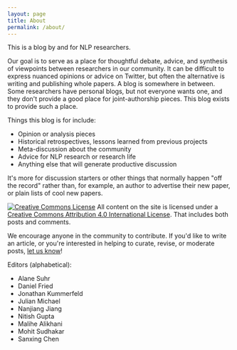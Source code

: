 ```yaml
---
layout: page
title: About
permalink: /about/
---
```


This is a blog by and for NLP researchers.

Our goal is to serve as a place for thoughtful debate, advice, and synthesis of viewpoints
between researchers in our community. It can be difficult to express nuanced opinions or
advice on Twitter, but often the alternative is writing and publishing whole papers. A blog is
somewhere in between. Some researchers have personal blogs, but not everyone wants one, and they
don't provide a good place for joint-authorship pieces. This blog exists to provide such a place.

Things this blog is for include:
* Opinion or analysis pieces
* Historical retrospectives, lessons learned from previous projects
* Meta-discussion about the community
* Advice for NLP research or research life
* Anything else that will generate productive discussion

It's more for discussion starters or other things that normally happen "off the record"
rather than, for example, an author to advertise their new paper, or plain lists of cool new papers.

<a rel="license" href="http://creativecommons.org/licenses/by/4.0/"><img alt="Creative Commons License" style="border-width:0" src="https://i.creativecommons.org/l/by/4.0/80x15.png" /></a> All content on the site is licensed under a <a rel="license" href="http://creativecommons.org/licenses/by/4.0/">Creative Commons Attribution 4.0 International License</a>. That includes both posts and comments.

We encourage anyone in the community to contribute.
If you'd like to write an article, or you're interested in helping to curate, revise, or moderate
posts, [let us know](mailto:editors@nlpofftherecord.org)!

Editors (alphabetical):
* Alane Suhr
* Daniel Fried
* Jonathan Kummerfeld
* Julian Michael
* Nanjiang Jiang
* Nitish Gupta
* Malihe Alikhani
* Mohit Sudhakar
* Sanxing Chen
